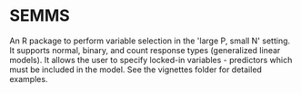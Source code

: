 # SEMMS
An R package to perform variable selection in the 'large P, small N' setting. It supports normal, binary, and count response types (generalized linear models). It allows the user to specify locked-in variables - predictors which must be included in the model.
See the vignettes folder for detailed examples.
